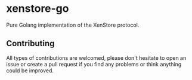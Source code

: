 # xenstore-go

Pure Golang implementation of the XenStore protocol.

## Contributing

All types of contributions are welcomed, please don't hesitate to open an issue or create a pull request if you find any problems or think anything could be improved.
